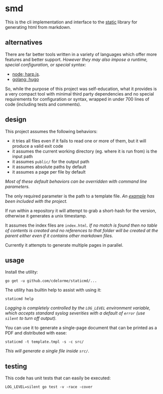 
# smd

This is the cli implementation and interface to the [static](https://github.com/cdelorme/static) library for generating html from markdown.


## alternatives

There are far better tools written in a variety of languages which offer more features and better support.  _However they may also impose a runtime, special configuration, or special syntax_:

- [node; harp.js](http://harpjs.com/).
- [golang; hugo](http://gohugo.io/)

So, while the purpose of this project was self-education, what it provides is a very compact tool with minimal third party dependencies and no special requirements for configuration or syntax, wrapped in under 700 lines of code (including tests and comments).


## design

This project assumes the following behaviors:

- it tries all files even if it fails to read one or more of them, but it will produce a valid exit code
- it assumes the current working directory (eg. where it is run from) is the input path
- it assumes `public/` for the output path
- it assumes absolute paths by default
- it assumes a page per file by default

_Most of these default behaviors can be overridden with command line parameters._

The only required parameter is the path to a template file.  _An [example](template.tmpl) has been included with the project._

If run within a repository it will attempt to grab a short-hash for the version, otherwise it generates a unix timestamp.

It assumes the index files are `index.html`.  _If no match is found then no table of contents is created and no references to that folder will be created at the parent either even if it contains other markdown files._

Currently it attempts to generate multiple pages in parallel.


## usage

Install the utility:

    go get -u github.com/cdelorme/staticmd/...

The utility has builtin help to assist with using it:

	staticmd help

_Logging is completely controlled by the `LOG_LEVEL` environment variable, which accepts standard syslog severities with a default of `error` (use `silent` to turn off output)._

You can use it to generate a single-page document that can be printed as a PDF and distributed with ease:

    staticmd -t template.tmpl -s -c src/

_This will generate a single file inside `src/`._


## testing

This code has unit tests that can easily be executed:

	LOG_LEVEL=silent go test -v -race -cover
